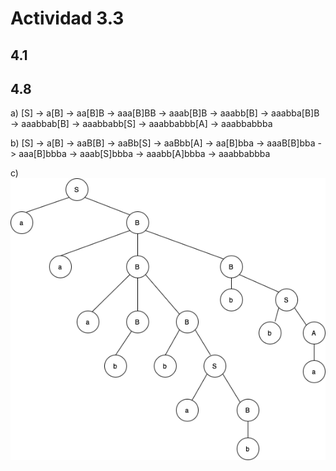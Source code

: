 # Actividad 3.3

## 4.1

## 4.8
a) [S] -> a[B] -> aa[B]B -> aaa[B]BB -> aaab[B]B -> aaabb[B] -> aaabba[B]B -> aaabbab[B] -> aaabbabb[S] -> aaabbabbb[A] -> aaabbabbba

b) [S] -> a[B] -> aaB[B] -> aaBb[S] -> aaBbb[A] -> aa[B]bba -> aaaB[B]bba -> aaa[B]bbba -> aaab[S]bbba -> aaabb[A]bbba -> aaabbabbba

c) ![diagram](https://raw.githubusercontent.com/oscarmires/compu-methods/main/actividad_3_3/4.8c_parse_tree.png)
